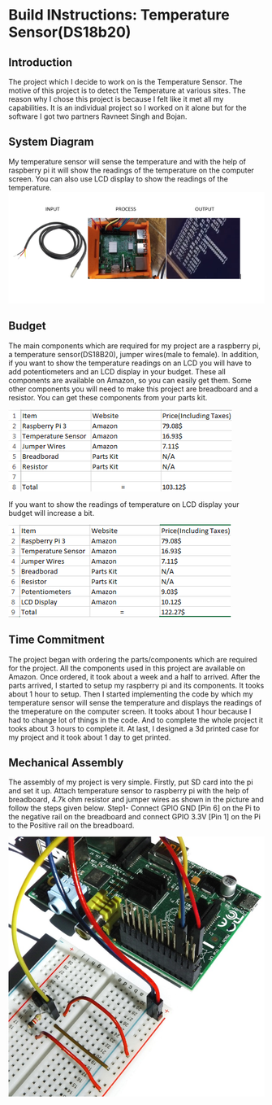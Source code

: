 # Build INstructions: Temperature Sensor(DS18b20)
## Introduction
The project which I decide to work on is the Temperature Sensor. The motive of this project is to detect the Temperature at various sites. The reason why I chose this project is because I felt like it met all my capabilities. It is an individual project so I worked on it alone but for the software I got two partners Ravneet Singh and Bojan. 

## System Diagram
My temperature sensor will sense the temperature and with the help of raspberry pi it will show the readings of the temperature on the computer screen. You can also use LCD display to show the readings of the temperature.
![alt text](https://github.com/GaGanGr3wal/My-Project/blob/master/SystemDiagram.PNG)

## Budget
The main components which are required for my project are a raspberry pi, a temperature sensor(DS18B20), jumper wires(male to female). In addition, if you want to show the temperature readings on an LCD you will have to add potentiometers and an LCD display in your budget. These all components are available on Amazon, so you can easily get them. Some other components you will need to make this project are breadboard and a resistor. You can get these components from your parts kit.

![alt text](https://github.com/GaGanGr3wal/My-Project/blob/master/budget11.PNG)

If you want to show the readings of temperature on LCD display your budget will increase a bit. 

![alt text](https://github.com/GaGanGr3wal/My-Project/blob/master/budget111.PNG)

## Time Commitment
The project began with ordering the parts/components which are required for the project. All the components used in this project are available on Amazon. Once ordered, it took about a week and a half to arrived. After the parts arrived, I started to setup my raspberry pi and its components. It tooks about 1 hour to setup. Then I started implementing the code by which my temperature sensor will sense the temperature and displays the readings of the tmeperature on the computer screen. It tooks about 1 hour because I had to change lot of things in the code. And to complete the whole project it tooks about 3 hours to complete it. At last, I designed a 3d printed case for my project and it took about 1 day to get printed.

## Mechanical Assembly 
The assembly of my project is very simple. Firstly, put SD card into the pi and set it up. Attach temperature sensor to raspberry pi with the help of breadboard, 4.7k ohm resistor and jumper wires as shown in the picture and follow the steps given below.
Step1-  Connect GPIO GND [Pin 6] on the Pi to the negative rail on the breadboard and connect GPIO 3.3V [Pin 1] on the Pi to the Positive rail on the breadboard.

![alt text](https://github.com/GaGanGr3wal/My-Project/blob/master/DS18B20-rpi-setup-3.JPG)

